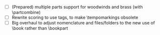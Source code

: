 - [ ] (Prepared) multiple parts support for woodwinds and brass (with \partcombine)
- [ ] Rewrite scoring to use tags, to make \tempomarkings obsolete
- [ ] Big overhaul to adjust nomenclature and files/folders to the new use of \book rather than \bookpart